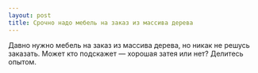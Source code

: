 ```yaml
---
layout: post 
title: Срочно надо мебель на заказ из массива дерева 
--- 
```

Давно нужно мебель на заказ из массива дерева, но никак не решусь заказать. Может кто подскажет — хорошая затея или нет? Делитесь опытом.